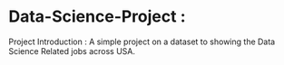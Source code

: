 # Data-Science-Project :
Project Introduction :
A simple project on a dataset to showing the Data Science Related jobs across USA. 
